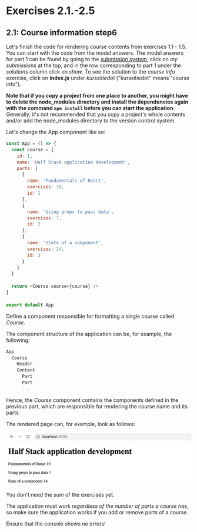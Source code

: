 # Exercises 2.1.-2.5

## 2.1: Course information step6

Let's finish the code for rendering course contents from exercises 1.1 - 1.5. You can start with the code from the model answers. The model answers for part 1 can be found by going to the [submission system](https://studies.cs.helsinki.fi/stats/courses/fullstackopen), click on _my submissions_ at the top, and in the row corresponding to part 1 under the _solutions_ column click on _show_. To see the solution to the _course info_ exercise, click on **index.js** under _kurssitiedot_ ("kurssitiedot" means "course info").

**Note that if you copy a project from one place to another, you might have to delete the node_modules directory and install the dependencies again with the command `npm install` before you can start the application**. Generally, it's not recommended that you copy a project's whole contents and/or add the node_modules directory to the version control system.

Let's change the App component like so:

```javascript
const App = () => {
  const course = {
    id: 1,
    name: 'Half Stack application development',
    parts: [
      {
        name: 'Fundamentals of React',
        exercises: 10,
        id: 1
      },
      {
        name: 'Using props to pass data',
        exercises: 7,
        id: 2
      },
      {
        name: 'State of a component',
        exercises: 14,
        id: 3
      }
    ]
  }

  return <Course course={course} />
}

export default App
```

Define a component responsible for formatting a single course called _Course_.

The component structure of the application can be, for example, the following:

```javascript
App
  Course
    Header
    Content
      Part
      Part
      ...
```

Hence, the _Course_ component contains the components defined in the previous part, which are responsible for rendering the course name and its parts.

The rendered page can, for example, look as follows:

![ex 2.1 render page](images/ex-2_1.png)

You don't need the sum of the exercises yet.

The application must work _regardless of the number of parts a course has_, so make sure the application works if you add or remove parts of a course.

Ensure that the console shows no errors!
